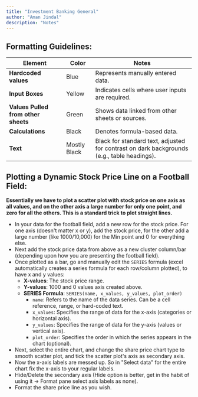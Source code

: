 ```yaml
---
title: "Investment Banking General"
author: "Aman Jindal"
description: "Notes"
---
```


## Formatting Guidelines:

| **Element**                 | **Color**     | **Notes**                                                     |
|-----------------------------|---------------|-------------------------------------------------------------|
| **Hardcoded values**        | Blue          | Represents manually entered data.                           |
| **Input Boxes**             | Yellow        | Indicates cells where user inputs are required.             |
| **Values Pulled from other sheets** | Green | Shows data linked from other sheets or sources.             |
| **Calculations**            | Black         | Denotes formula-based data.                                 |
| **Text**                    | Mostly Black  | Black for standard text, adjusted for contrast on dark backgrounds (e.g., table headings). |

## Plotting a Dynamic Stock Price Line on a Football Field:

**Essentially we have to plot a scatter plot with stock price on one axis as all values, and on the other axis a large number for only one point, and zero for all the others. This is a standard trick to plot straight lines.**

- In your data for the football field, add a new row for the stock price. For one axis (doesn't matter x or y), add the stock price, for the other add a large number (like 1000/10,000) for the Min point and 0 for everything else.
- Next add the stock price data from above as a new cluster column/bar (depending upon how you are presenting the football field).
- Once plotted as a bar, go and manually edit the `SERIES` formula (excel automatically creates a series formula for each row/column plotted), to have x and y values:
  - **X-values**: The stock price range.
  - **Y-values**: 1000 and 0 values axis created above.
  - **SERIES Formula**: `SERIES(name, x_values, y_values, plot_order)`
    - `name`: Refers to the name of the data series. Can be a cell reference, range, or hard-coded text.
    - `x_values`: Specifies the range of data for the x-axis (categories or horizontal axis).
    - `y_values`: Specifies the range of data for the y-axis (values or vertical axis).
    - `plot_order`: Specifies the order in which the series appears in the chart (optional).
- Next, select the entire chart, and change the share price chart type to smooth scatter plot, and tick the scatter plot's axis as secondary axis.
- Now the x-axis labels are messed up. So in "Select data" for the entire chart fix the x-axis to your regular labels.
- Hide/Delete the secondary axis (Hide option is better, get in the habit of using it -> Format pane select axis labels as none).
- Format the share price line as you wish.
  